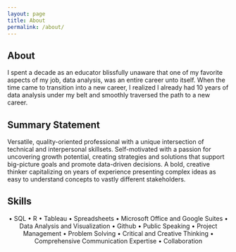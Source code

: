 ```yaml
---
layout: page
title: About
permalink: /about/
---
```

## About

I spent a decade as an educator blissfully unaware that one of my favorite aspects of my job, data analysis, was an entire career unto itself. When the time came to transition into a new career, I realized I already had 10 years of data analysis under my belt and smoothly traversed the path to a new career.  

## Summary Statement

Versatile, quality-oriented professional with a unique intersection of technical and interpersonal skillsets. Self-motivated with a passion for uncovering growth potential, creating strategies and solutions that support big-picture goals and promote data-driven decisions.  A bold, creative thinker capitalizing on years of experience presenting complex ideas as easy to understand concepts to vastly different stakeholders.  

## Skills

<p style="text-align: center;">• SQL • R • Tableau • Spreadsheets • Microsoft Office and Google Suites • Data Analysis and Visualization • Github • Public Speaking • Project Management • Problem Solving • Critical and Creative Thinking • Comprehensive Communication Expertise • Collaboration</p>
